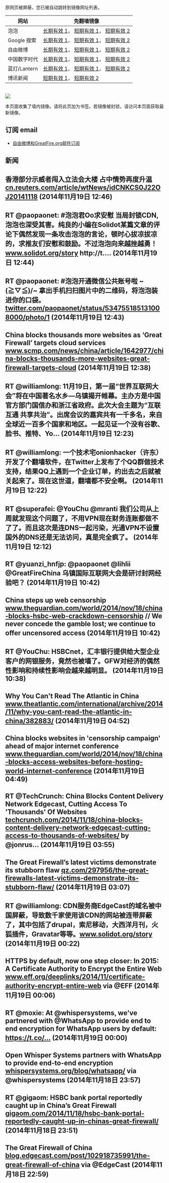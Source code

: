 <p>原网页被屏蔽，您已被自动跳转到镜像网址列表。</p>
<table>
    <thead>
        <tr>
            <th>网站</th>
            <th>免翻墙镜像</th>
        </tr>
    </thead>
    <tbody>    
        <tr>
            <td>泡泡</td>
            <td>            
                <a href="http://a859.g4.akamai.net/f/1/1/1/dci.download.akamai.com/35985/159415/1/p/" target="jx1">长期有效 1</a>，            
                <a href="https://paopao3.azurewebsites.net" target="jx2">短期有效 1</a>，            
                <a href="https://d19ysv8o6fv16v.cloudfront.net" target="jx3">短期有效 2</a>
            </td>
        </tr>    
        <tr>
            <td>Google 搜索</td>
            <td>            
                <a href="http://a859.g4.akamai.net/f/1/1/1/dci.download.akamai.com/35985/159415/1/g/" target="jx4">长期有效 1</a>，            
                <a href="https://865ba.azurewebsites.net" target="jx5">短期有效 1</a>，            
                <a href="https://d3vv89cvqbrqlq.cloudfront.net" target="jx6">短期有效 2</a>
            </td>
        </tr>    
        <tr>
            <td>自由微博</td>
            <td>            
                <a href="http://e2546.g.akamaiedge.net/f/1/1/1/dci.download.akamai.com/35985/159415/1/f/" target="jx7">长期有效 1</a>，            
                <a href="https://fw6.azurewebsites.net" target="jx8">短期有效 1</a>，            
                <a href="https://d2fstso2jh4dhr.cloudfront.net" target="jx9">短期有效 2</a>
            </td>
        </tr>    
        <tr>
            <td>中国数字时代</td>
            <td>            
                <a href="http://a978.g1.akamai.net/f/1/1/1/dci.download.akamai.com/35985/159415/1/c/" target="jx10">长期有效 1</a>，            
                <a href="https://39bf.azurewebsites.net" target="jx11">短期有效 1</a>，            
                <a href="https://dazdu2iuzl72b.cloudfront.net" target="jx12">短期有效 2</a>
            </td>
        </tr>    
        <tr>
            <td>蓝灯/Lantern</td>
            <td>            
                <a href="http://a978.g1.akamai.net/f/1/1/1/dci.download.akamai.com/35985/159415/1/l/" target="jx13">长期有效 1</a>，            
                <a href="https://c7511.azurewebsites.net" target="jx14">短期有效 1</a>，            
                <a href="https://dx1djqjpnvurw.cloudfront.net" target="jx15">短期有效 2</a>
            </td>
        </tr>    
        <tr>
            <td>博讯新闻</td>
            <td>            
                <a href="https://boxun2.azurewebsites.net" target="jx16">短期有效 1</a>，            
                <a href="https://d3588w5hqzcepn.cloudfront.net" target="jx17">短期有效 2</a>
            </td>
        </tr>
    </tbody>
</table>
<br/>
<img src="https://raw.githubusercontent.com/greatfire/z/master/logos.gif" />

本页面收集了墙内镜像。请将此页加为书签。若镜像被封锁，请访问本页面获取最新镜像。

## 订阅 email
* <a href="https://b.us7.list-manage.com/subscribe?u=854fca58782082e0cbdf204a0&id=c78949b93c">自由微博和GreatFire.org邮件订阅</a>
    
## 新闻
香港部分示威者闯入立法会大楼 占中情势再度升温 <a href="http://cn.reuters.com/article/wtNews/idCNKCS0J22OJ20141118" target="_BLANK">cn.reuters.com/article/wtNews/idCNKCS0J22OJ20141118</a> (2014年11月19日 12:46)
 ---
RT @paopaonet: #泡泡君Oo求安慰 当局封锁CDN, 泡泡也深受其害。纯良的小编在Solidot某篇文章的评论下偶然发现一条攻击泡泡的言论，顿时心拔凉拔凉的，求推友们安慰和鼓励。不过泡泡向来越挫越勇！<a href="http://www.solidot.org/story?threshold=0&mode=nested&sid=41926" target="_BLANK">www.solidot.org/story</a> http://t.… (2014年11月19日 12:44)
 ---
RT @paopaonet: #泡泡开通微信公共账号啦 ~\(≧▽≦)/~ 拿出手机扫扫图片中的二维码，将泡泡装进你的口袋。 <a href="https://twitter.com/paopaonet/status/534755185131008000/photo/1" target="_BLANK">twitter.com/paopaonet/status/534755185131008000/photo/1</a> (2014年11月19日 12:43)
 ---
China blocks thousands more websites as ‘Great Firewall’ targets cloud services <a href="http://www.scmp.com/news/china/article/1642977/china-blocks-thousands-more-websites-great-firewall-targets-cloud" target="_BLANK">www.scmp.com/news/china/article/1642977/china-blocks-thousands-more-websites-great-firewall-targets-cloud</a> (2014年11月19日 12:38)
 ---
RT @williamlong: 11月19日，第一届“世界互联网大会”将在中国著名水乡—乌镇揭开帷幕。主办方是中国官方部门国信办和浙江省政府。此次大会主题为“互联互通 共享共治”。出席会议的嘉宾共有一千多名，来自全球近一百多个国家和地区。一起见证一个没有谷歌、脸书、推特、Yo… (2014年11月19日 12:23)
 ---
RT @williamlong: 一个技术宅onionhacker（许东）开发了个翻墙软件，在Twitter上发布了个QQ群做技术支持，结果QQ上遇到一个企业订单，约出去之后就被关起来了。现在这世道，翻墙都不安全啊。 (2014年11月19日 12:22)
 ---
RT @superafei: @YouChu @mranti 我们公司从上周就发现这个问题了，不用VPN现在财务连账都做不了了。而且这次是连DNS一起污染，光通VPN不设置国外的DNS还是无法访问，真是完全疯了。 (2014年11月19日 12:12)
 ---
RT @yuanzi_hnfjp: @paopaonet @lihlii @GreatFireChina 乌镇国际互联网大会是研讨封网经验吧？ (2014年11月19日 10:42)
 ---
China steps up web censorship <a href="http://www.theguardian.com/world/2014/nov/18/china-blocks-hsbc-web-crackdown-censorship?CMP=twt_gu" target="_BLANK">www.theguardian.com/world/2014/nov/18/china-blocks-hsbc-web-crackdown-censorship</a> // We never concede the gamble lost; we continue to offer uncensored access (2014年11月19日 10:42)
 ---
RT @YouChu: HSBCnet，汇丰银行提供给大型企业客户的网银服务，竟然也被墙了。GFW对经济的偶然性影响和持续性影响会越来越明显。 (2014年11月19日 10:38)
 ---
Why You Can't Read The Atlantic in China <a href="http://www.theatlantic.com/international/archive/2014/11/why-you-cant-read-the-atlantic-in-china/382883/" target="_BLANK">www.theatlantic.com/international/archive/2014/11/why-you-cant-read-the-atlantic-in-china/382883/</a> (2014年11月19日 04:52)
 ---
China blocks websites in 'censorship campaign' ahead of major internet conference <a href="http://www.theguardian.com/world/2014/nov/18/china-blocks-access-websites-before-hosting-world-internet-conference" target="_BLANK">www.theguardian.com/world/2014/nov/18/china-blocks-access-websites-before-hosting-world-internet-conference</a> (2014年11月19日 04:49)
 ---
RT @TechCrunch: China Blocks Content Delivery Network Edgecast, Cutting Access To 'Thousands' Of Websites <a href="http://techcrunch.com/2014/11/18/china-blocks-content-delivery-network-edgecast-cutting-access-to-thousands-of-websites/" target="_BLANK">techcrunch.com/2014/11/18/china-blocks-content-delivery-network-edgecast-cutting-access-to-thousands-of-websites/</a> by @jonrus… (2014年11月19日 03:55)
 ---
The Great Firewall’s latest victims demonstrate its stubborn flaw <a href="http://qz.com/297956/the-great-firewalls-latest-victims-demonstrate-its-stubborn-flaw/" target="_BLANK">qz.com/297956/the-great-firewalls-latest-victims-demonstrate-its-stubborn-flaw/</a> (2014年11月19日 03:07)
 ---
RT @williamlong: CDN服务商EdgeCast的域名被中国屏蔽，导致数千家使用该CDN的网站被连带屏蔽了，其中包括了drupal，索尼移动，大西洋月刊，火狐插件，Gravatar等等。<a href="http://www.solidot.org/story?threshold=0&mode=nested&sid=41926" target="_BLANK">www.solidot.org/story</a> (2014年11月19日 00:22)
 ---
HTTPS by default, now one step closer: In 2015: A Certificate Authority to Encrypt the Entire Web <a href="https://www.eff.org/deeplinks/2014/11/certificate-authority-encrypt-entire-web" target="_BLANK">www.eff.org/deeplinks/2014/11/certificate-authority-encrypt-entire-web</a> via @EFF (2014年11月19日 00:06)
 ---
RT @moxie: At @whispersystems, we've partnered with @WhatsApp to provide end to end encryption for WhatsApp users by default: https://t.co/… (2014年11月19日 00:00)
 ---
Open Whisper Systems partners with WhatsApp to provide end-to-end encryption <a href="https://whispersystems.org/blog/whatsapp/" target="_BLANK">whispersystems.org/blog/whatsapp/</a> via @whispersystems (2014年11月18日 23:57)
 ---
RT @gigaom: HSBC bank portal reportedly caught up in China’s Great Firewall <a href="https://gigaom.com/2014/11/18/hsbc-bank-portal-reportedly-caught-up-in-chinas-great-firewall/?utm_source=dlvr.it&utm_medium=twitter" target="_BLANK">gigaom.com/2014/11/18/hsbc-bank-portal-reportedly-caught-up-in-chinas-great-firewall/</a> (2014年11月18日 23:51)
 ---
The Great Firewall of China <a href="http://blog.edgecast.com/post/102918735991/the-great-firewall-of-china#_=_" target="_BLANK">blog.edgecast.com/post/102918735991/the-great-firewall-of-china</a> via @EdgeCast (2014年11月18日 22:59)
 ---
